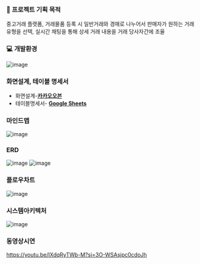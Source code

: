 ### 📢 프로젝트 기획 목적
중고거래 플랫폼, 거래물품 등록 시 일반거래와 경매로 나누어서 판매자가 원하는 거래 유형을 선택, 실시간 채팅을 통해 상세 거래 내용을 거래 당사자간에 조율

### 💻 개발환경
![image](https://github.com/StarSellas/Sellas/assets/134923287/b3287f63-773b-4e25-85f4-1d1b65a49197)

### 화면설계, 테이블 명세서
- 화면설계-[**카카오오븐**](https://ovenapp.io/view/9iHcnaRYOHBGEhNlX1rqVkm4ISBCdSIM/gBl9r)
- 테이블명세서- [**Google Sheets**](https://docs.google.com/spreadsheets/d/e/2PACX-1vSe4Xjn93xTt4wQtpf0BpDnJit_BA8g9ulg05tiLy2aeD98N2yhBmGoelBk31MZXuWzTk-usRPjRPlz/pubhtml?gid=0&single=true)

### 마인드맵
![image](https://github.com/StarSellas/Sellas/assets/134923287/ad4240b8-367c-4702-b301-5ae83b3a9ae0)

### ERD
![image](https://github.com/StarSellas/Sellas/assets/134923287/aafea8e1-e805-495f-b70e-e1ad9b35a66c)
![image](https://github.com/StarSellas/Sellas/assets/134923287/b939aee8-680e-435f-abbc-74a17fe6135c)

### 플로우차트
![image](https://github.com/StarSellas/Sellas/assets/134923287/898b4445-d25d-41e1-9ee0-9e85357d6f5a)

### 시스템아키텍처
![image](https://github.com/StarSellas/Sellas/assets/134923287/3e29dfcb-f636-4bbf-aaf4-ea13dbdc19ea)

### 동영상시연
https://youtu.be/IXdqRyTWb-M?si=3O-WSAsjpc0cdoJh
